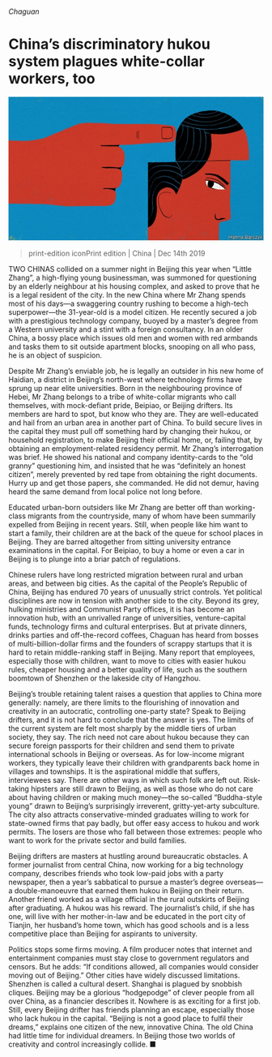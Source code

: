 ###### Chaguan

# China’s discriminatory hukou system plagues white-collar workers, too 

![image](images/20191214_CND000_1.jpg) 

> print-edition iconPrint edition | China | Dec 14th 2019 

TWO CHINAS collided on a summer night in Beijing this year when “Little Zhang”, a high-flying young businessman, was summoned for questioning by an elderly neighbour at his housing complex, and asked to prove that he is a legal resident of the city. In the new China where Mr Zhang spends most of his days—a swaggering country rushing to become a high-tech superpower—the 31-year-old is a model citizen. He recently secured a job with a prestigious technology company, buoyed by a master’s degree from a Western university and a stint with a foreign consultancy. In an older China, a bossy place which issues old men and women with red armbands and tasks them to sit outside apartment blocks, snooping on all who pass, he is an object of suspicion. 

Despite Mr Zhang’s enviable job, he is legally an outsider in his new home of Haidian, a district in Beijing’s north-west where technology firms have sprung up near elite universities. Born in the neighbouring province of Hebei, Mr Zhang belongs to a tribe of white-collar migrants who call themselves, with mock-defiant pride, Beipiao, or Beijing drifters. Its members are hard to spot, but know who they are. They are well-educated and hail from an urban area in another part of China. To build secure lives in the capital they must pull off something hard by changing their hukou, or household registration, to make Beijing their official home, or, failing that, by obtaining an employment-related residency permit. Mr Zhang’s interrogation was brief. He showed his national and company identity-cards to the “old granny” questioning him, and insisted that he was “definitely an honest citizen”, merely prevented by red tape from obtaining the right documents. Hurry up and get those papers, she commanded. He did not demur, having heard the same demand from local police not long before. 

Educated urban-born outsiders like Mr Zhang are better off than working-class migrants from the countryside, many of whom have been summarily expelled from Beijing in recent years. Still, when people like him want to start a family, their children are at the back of the queue for school places in Beijing. They are barred altogether from sitting university entrance examinations in the capital. For Beipiao, to buy a home or even a car in Beijing is to plunge into a briar patch of regulations. 

Chinese rulers have long restricted migration between rural and urban areas, and between big cities. As the capital of the People’s Republic of China, Beijing has endured 70 years of unusually strict controls. Yet political disciplines are now in tension with another side to the city. Beyond its grey, hulking ministries and Communist Party offices, it is has become an innovation hub, with an unrivalled range of universities, venture-capital funds, technology firms and cultural enterprises. But at private dinners, drinks parties and off-the-record coffees, Chaguan has heard from bosses of multi-billion-dollar firms and the founders of scrappy startups that it is hard to retain middle-ranking staff in Beijing. Many report that employees, especially those with children, want to move to cities with easier hukou rules, cheaper housing and a better quality of life, such as the southern boomtown of Shenzhen or the lakeside city of Hangzhou. 

Beijing’s trouble retaining talent raises a question that applies to China more generally: namely, are there limits to the flourishing of innovation and creativity in an autocratic, controlling one-party state? Speak to Beijing drifters, and it is not hard to conclude that the answer is yes. The limits of the current system are felt most sharply by the middle tiers of urban society, they say. The rich need not care about hukou because they can secure foreign passports for their children and send them to private international schools in Beijing or overseas. As for low-income migrant workers, they typically leave their children with grandparents back home in villages and townships. It is the aspirational middle that suffers, interviewees say. There are other ways in which such folk are left out. Risk-taking hipsters are still drawn to Beijing, as well as those who do not care about having children or making much money—the so-called “Buddha-style young” drawn to Beijing’s surprisingly irreverent, gritty-yet-arty subculture. The city also attracts conservative-minded graduates willing to work for state-owned firms that pay badly, but offer easy access to hukou and work permits. The losers are those who fall between those extremes: people who want to work for the private sector and build families. 

Beijing drifters are masters at hustling around bureaucratic obstacles. A former journalist from central China, now working for a big technology company, describes friends who took low-paid jobs with a party newspaper, then a year’s sabbatical to pursue a master’s degree overseas—a double-manoeuvre that earned them hukou in Beijing on their return. Another friend worked as a village official in the rural outskirts of Beijing after graduating. A hukou was his reward. The journalist’s child, if she has one, will live with her mother-in-law and be educated in the port city of Tianjin, her husband’s home town, which has good schools and is a less competitive place than Beijing for aspirants to university. 

Politics stops some firms moving. A film producer notes that internet and entertainment companies must stay close to government regulators and censors. But he adds: “If conditions allowed, all companies would consider moving out of Beijing.” Other cities have widely discussed limitations. Shenzhen is called a cultural desert. Shanghai is plagued by snobbish cliques. Beijing may be a glorious “hodgepodge” of clever people from all over China, as a financier describes it. Nowhere is as exciting for a first job. Still, every Beijing drifter has friends planning an escape, especially those who lack hukou in the capital. “Beijing is not a good place to fulfil their dreams,” explains one citizen of the new, innovative China. The old China had little time for individual dreamers. In Beijing those two worlds of creativity and control increasingly collide. ■ 

